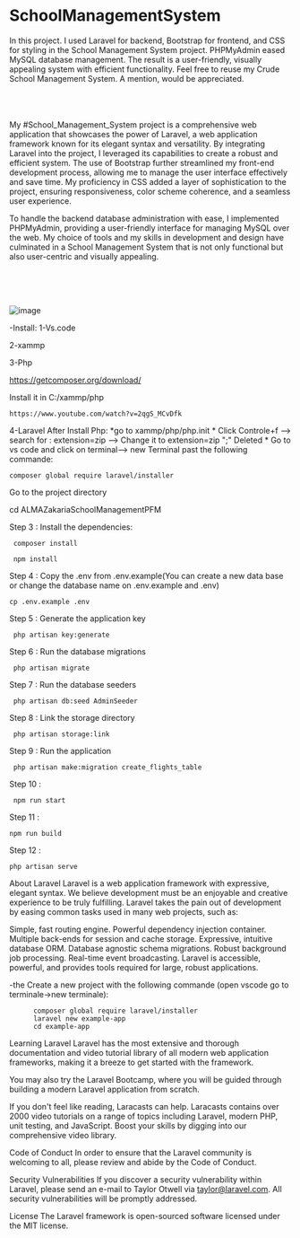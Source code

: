 # SchoolManagementSystem
In this project. I used Laravel for backend, Bootstrap for frontend, and CSS for styling in the School Management System project. PHPMyAdmin eased MySQL database management. The result is a user-friendly, visually appealing system with efficient functionality. Feel free to reuse my Crude School Management System. A mention, would be appreciated.

<br>
<br>
<br>
My #School_Management_System project is a comprehensive web application that showcases the power of Laravel, a web application framework known for its elegant syntax and versatility. By integrating Laravel into the project, I leveraged its capabilities to create a robust and efficient system. The use of Bootstrap further streamlined my front-end development process, allowing me to manage the user interface effectively and save time. My proficiency in CSS added a layer of sophistication to the project, ensuring responsiveness, color scheme coherence, and a seamless user experience.

To handle the backend database administration with ease, I implemented PHPMyAdmin, providing a user-friendly interface for managing MySQL over the web. My choice of tools and my skills in development and design have culminated in a School Management System that is not only functional but also user-centric and visually appealing.


<br>
<br>
<br>


 ![image](https://github.com/ALMAZakaria/SchoolManagementSystem/assets/76885545/b7a65e34-ea54-4a9e-9335-35a19a1c61a5)



-Install:
1-Vs.code
 
2-xammp

3-Php 

https://getcomposer.org/download/

Install it in C:/xammp/php 
			
    https://www.youtube.com/watch?v=2qgS_MCvDfk

4-Laravel
After Install Php:
	*go to xammp/php/php.init
	* Click Controle+f --> search for : extension=zip --> Change it to extension=zip ";" Deleted
	* Go to vs code and click on terminal--> new Terminal past the following commande:
		
  	composer global require laravel/installer

Go to the project directory

cd ALMAZakariaSchoolManagementPFM

Step 3 : Install the dependencies:

	 composer install
  
	 npm install
Step 4 : Copy the .env from .env.example(You can create a new data base or change the database name on .env.example and .env)

	cp .env.example .env
 
Step 5 : Generate the application key

	 php artisan key:generate

Step 6 : Run the database migrations

	 php artisan migrate

Step 7 : Run the database seeders

	 php artisan db:seed AdminSeeder

Step 8 : Link the storage directory

	 php artisan storage:link

Step 9 : Run the application

	 php artisan make:migration create_flights_table


Step 10 :

	 npm run start
Step 11 :	

	npm run build
 
 Step 12 :
 
 	php artisan serve
 
About Laravel
Laravel is a web application framework with expressive, elegant syntax. We believe development must be an enjoyable and creative experience to be truly fulfilling. Laravel takes the pain out of development by easing common tasks used in many web projects, such as:

Simple, fast routing engine.
Powerful dependency injection container.
Multiple back-ends for session and cache storage.
Expressive, intuitive database ORM.
Database agnostic schema migrations.
Robust background job processing.
Real-time event broadcasting.
Laravel is accessible, powerful, and provides tools required for large, robust applications.


-the Create a new project with the following commande (open vscode go to terminale->new terminale):
 
		  composer global require laravel/installer
		  laravel new example-app
		  cd example-app
    
Learning Laravel
Laravel has the most extensive and thorough documentation and video tutorial library of all modern web application frameworks, making it a breeze to get started with the framework.

You may also try the Laravel Bootcamp, where you will be guided through building a modern Laravel application from scratch.

If you don't feel like reading, Laracasts can help. Laracasts contains over 2000 video tutorials on a range of topics including Laravel, modern PHP, unit testing, and JavaScript. Boost your skills by digging into our comprehensive video library.


Code of Conduct
In order to ensure that the Laravel community is welcoming to all, please review and abide by the Code of Conduct.

Security Vulnerabilities
If you discover a security vulnerability within Laravel, please send an e-mail to Taylor Otwell via taylor@laravel.com. All security vulnerabilities will be promptly addressed.

License
The Laravel framework is open-sourced software licensed under the MIT license.
